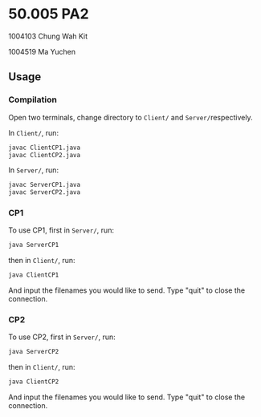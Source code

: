 # 50.005 PA2

1004103 Chung Wah Kit

1004519 Ma Yuchen

## Usage

### Compilation
Open two terminals, change directory to `Client/` and `Server/`respectively.

In `Client/`, run:
```bash
javac ClientCP1.java
javac ClientCP2.java
```

In `Server/`, run:
```bash
javac ServerCP1.java
javac ServerCP2.java
```
### CP1
To use CP1, first in `Server/`, run:
```bash
java ServerCP1
```
then in `Client/`, run:
```bash
java ClientCP1
```
And input the filenames you would like to send. Type "quit" to close the connection.

### CP2
To use CP2, first in `Server/`, run:
```bash
java ServerCP2
```
then in `Client/`, run:
```bash
java ClientCP2
```
And input the filenames you would like to send. Type "quit" to close the connection.